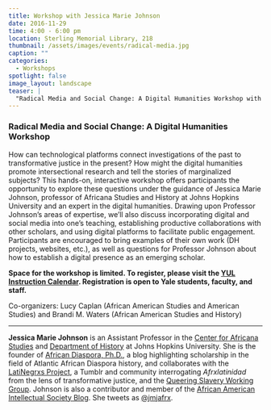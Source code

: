 ```yaml
---
title: Workshop with Jessica Marie Johnson
date: 2016-11-29 
time: 4:00 - 6:00 pm
location: Sterling Memorial Library, 218
thumbnail: /assets/images/events/radical-media.jpg
caption: ""
categories: 
  - Workshops
spotlight: false 
image_layout: landscape
teaser: |
  "Radical Media and Social Change: A Digital Humanities Workshop with Jessica Marie Johnson November 29 from 4:00pm-6:00pm in Sterling Memorial Library, room 218 How can technological platforms connect..."
---
```


### Radical Media and Social Change: A Digital Humanities Workshop 


How can technological platforms connect investigations of the past to transformative justice in the present? How might the digital humanities promote intersectional research and tell the stories of marginalized subjects? This hands-on, interactive workshop offers participants the opportunity to explore these questions under the guidance of Jessica Marie Johnson, professor of Africana Studies and History at Johns Hopkins University and an expert in the digital humanities. Drawing upon Professor Johnson’s areas of expertise, we’ll also discuss incorporating digital and social media into one’s teaching, establishing productive collaborations with other scholars, and using digital platforms to facilitate public engagement. Participants are encouraged to bring examples of their own work (DH projects, websites, etc.), as well as questions for Professor Johnson about how to establish a digital presence as an emerging scholar.

**Space for the workshop is limited. To register, please visit the [YUL Instruction Calendar](http://schedule.yale.edu/event/2966935). Registration is open to Yale students, faculty, and staff.**

Co-organizers: Lucy Caplan (African American Studies and American Studies) and Brandi M. Waters (African American Studies and History)

---

**Jessica Marie Johnson** is an Assistant Professor in the [Center for Africana Studies](http://krieger.jhu.edu/africana/) and [Department of History](http://history.jhu.edu/) at Johns Hopkins University. She is the founder of [African Diaspora, Ph.D.](http://africandiasporaphd.com/), a blog highlighting scholarship in the field of Atlantic African Diaspora history, and collaborates with the [LatiNegrxs Project](http://lati-negros.tumblr.com/), a Tumblr and community interrogating *Afrxlatinidad* from the lens of transformative justice, and the [Queering Slavery Working Group](http://qswg.tumblr.com/). Johnson is also a contributor and member of the [African American Intellectual Society Blog](http://aaihs.org/author/jmjohnson/). She tweets as [@jmjafrx](https://twitter.com/jmjafrx).